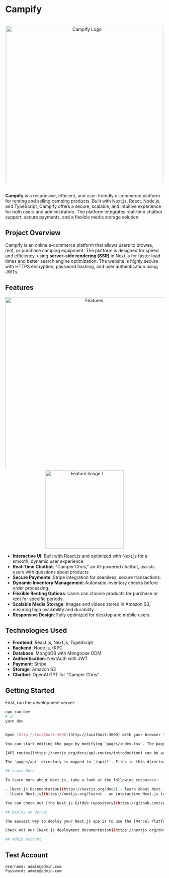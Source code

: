 # Campify

</br>

<div align="center">
  <img src="https://res.cloudinary.com/dasq4goqg/image/upload/v1730227734/zznpqjw3qcbu2ldrvl5y.png" alt="Campify Logo" width="500"/>
</div>

</br>

**Campify** is a responsive, efficient, and user-friendly e-commerce platform for renting and selling camping products. Built with Next.js, React, Node.js, and TypeScript, Campify offers a secure, scalable, and intuitive experience for both users and administrators. The platform integrates real-time chatbot support, secure payments, and a flexible media storage solution.

## Project Overview

Campify is an online e-commerce platform that allows users to browse, rent, or purchase camping equipment. The platform is designed for speed and efficiency, using **server-side rendering (SSR)** in Next.js for faster load times and better search engine optimization. The website is highly secure with HTTPS encryption, password hashing, and user authentication using JWTs.

## Features

<div align="center">
  <img src="https://res.cloudinary.com/dasq4goqg/image/upload/v1730227543/u1hdcecjivkninl17ffz.png" alt="Features" width="550"/>
  <img src="https://res.cloudinary.com/dasq4goqg/image/upload/v1730228096/iz7nkkoqvsdtxmxfpf22.png" alt="Feature Image 1" width="250"/>
</div>

- **Interactive UI**: Built with React.js and optimized with Next.js for a smooth, dynamic user experience.
- **Real-Time Chatbot**: "Camper Chris," an AI-powered chatbot, assists users with questions about products.
- **Secure Payments**: Stripe integration for seamless, secure transactions.
- **Dynamic Inventory Management**: Automatic inventory checks before order processing.
- **Flexible Renting Options**: Users can choose products for purchase or rent for specific periods.
- **Scalable Media Storage**: Images and videos stored in Amazon S3, ensuring high availability and durability.
- **Responsive Design**: Fully optimized for desktop and mobile users.

## Technologies Used

- **Frontend**: React.js, Next.js, TypeScript
- **Backend**: Node.js, tRPC
- **Database**: MongoDB with Mongoose ODM
- **Authentication**: NextAuth with JWT
- **Payment**: Stripe
- **Storage**: Amazon S3
- **Chatbot**: OpenAI GPT for "Camper Chris"

## Getting Started

First, run the development server:

```bash
npm run dev
# or
yarn dev


Open [http://localhost:3000](http://localhost:3000) with your browser to see the result.

You can start editing the page by modifying `pages/index.tsx`. The page auto-updates as you edit the file.

[API routes](https://nextjs.org/docs/api-routes/introduction) can be accessed on [http://localhost:3000/api/hello](http://localhost:3000/api/hello). This endpoint can be edited in `pages/api/hello.ts`.

The `pages/api` directory is mapped to `/api/*`. Files in this directory are treated as [API routes](https://nextjs.org/docs/api-routes/introduction) instead of React pages.

## Learn More

To learn more about Next.js, take a look at the following resources:

- [Next.js Documentation](https://nextjs.org/docs) - learn about Next.js features and API.
- [Learn Next.js](https://nextjs.org/learn) - an interactive Next.js tutorial.

You can check out [the Next.js GitHub repository](https://github.com/vercel/next.js/) - your feedback and contributions are welcome!

## Deploy on Vercel

The easiest way to deploy your Next.js app is to use the [Vercel Platform](https://vercel.com/new?utm_medium=default-template&filter=next.js&utm_source=create-next-app&utm_campaign=create-next-app-readme) from the creators of Next.js.

Check out our [Next.js deployment documentation](https://nextjs.org/docs/deployment) for more details.

## Admin account

```

## Test Account

```
Username: admin@admin.com
Password: admin@admin.com
```
